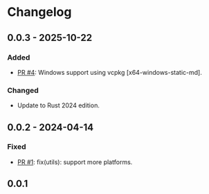 # Changelog

## 0.0.3 - 2025-10-22

### Added

* [PR #4](https://github.com/MaxXSoft/fst-tools/pull/4): Windows support using vcpkg [x64-windows-static-md].

### Changed

* Update to Rust 2024 edition.

## 0.0.2 - 2024-04-14

### Fixed

* [PR #1](https://github.com/MaxXSoft/fst-tools/pull/1): fix(utils): support more platforms.

## 0.0.1
